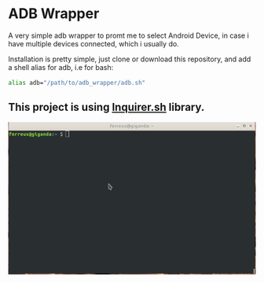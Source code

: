 # ADB Wrapper

A very simple adb wrapper to promt me to select Android Device, in case i have multiple devices connected, which i usually do.

Installation is pretty simple, just clone or download this repository, and add a shell alias for adb, i.e for bash:
````bash
alias adb="/path/to/adb_wrapper/adb.sh"
````

## This project is using  [Inquirer.sh](https://github.com/tanhauhau/Inquirer.sh) library.


![Screencast](/adb_wrapper.gif "Screen Cast")
